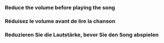 ### Reduce the volume before playing the song
### Réduisez le volume avant de lire la chanson
### Reduzieren Sie die Lautstärke, bevor Sie den Song abspielen
